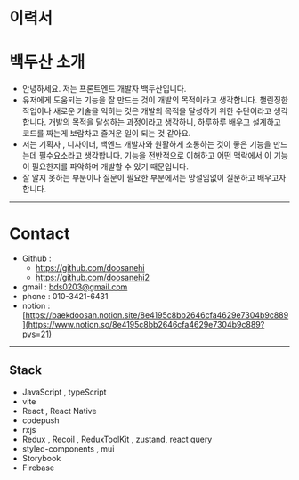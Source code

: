# 이력서

# 백두산 소개

- 안녕하세요. 저는 프론트엔드 개발자 백두산입니다.
- 유저에게 도움되는 기능을 잘 만드는 것이 개발의 목적이라고 생각합니다. 챌린징한 작업이나 새로운 기술을 익히는 것은 개발의 목적을 달성하기 위한 수단이라고 생각합니다. 개발의 목적을 달성하는 과정이라고 생각하니, 하루하루 배우고 설계하고 코드를 짜는게 보람차고 즐거운 일이 되는 것 같아요.
- 저는 기획자 , 디자이너, 백엔드 개발자와 원활하게 소통하는 것이 좋은 기능을 만드는데 필수요소라고 생각합니다. 기능을 전반적으로 이해하고 어떤 맥락에서 이 기능이 필요한지를 파악하며 개발할 수 있기 때문입니다.
- 잘 알지 못하는 부분이나 질문이 필요한 부분에서는 망설임없이 질문하고 배우고자 합니다.

---

# Contact

- Github :
    - https://github.com/doosanehi
    - https://github.com/doosanehi2
- gmail : bds0203@gmail.com
- phone : 010-3421-6431
- notion : [https://baekdoosan.notion.site/8e4195c8bb2646cfa4629e7304b9c889](https://www.notion.so/8e4195c8bb2646cfa4629e7304b9c889?pvs=21)

---

## Stack

- JavaScript , typeScript
- vite
- React , React Native
- codepush
- rxjs
- Redux , Recoil , ReduxToolKit , zustand, react query
- styled-components , mui
- Storybook
- Firebase
